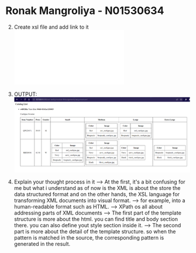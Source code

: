 # Ronak Mangroliya - N01530634

2. Create xsl file and add link to it
 ![ref](../assignments/assignment.xsl)

3. OUTPUT:
![image](../assets/Assignment_M4.png)


4. Explain your thought process in it
--> At the first, it's a bit confusing for me but what i understand as of now is the XML is about the store the data structured format and on the other hands, the XSL language for transforming XML documents into visual format.
--> for example, into a human-readable format such as HTML.
--> XPath os all about addressing parts of XML documents
--> The first part of the template structure is more about the html. you can find title and body section there. you can also define yout style section inside it.
--> The second part is more about the detail of the template structure. so when the pattern is matched in the source, the corresponding pattern is generated in the result.